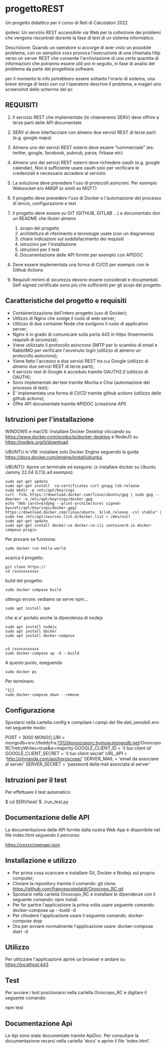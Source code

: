 # progettoREST

Un progetto didattico per il corso di Reti di Calcolatori 2022
  
ipotesi:
Un servizio REST accessibile via Web per la collezione dei problemi che vengono riscontrati durante la fase di test di un sistema informatico.

Descrizione:
Quando un operatore si accorge di aver visto un possibile problema, con un semplice xxxx provoca l'esecuzione di una chiamata http verso un server REST che consente l'archiviazione di una certa quantita di informazioni che potranno essere utili poi in seguito, in fase di analisi del problema da parte del progettista software.

per il momento le info potrebbero essere soltanto l'orario di sistema, una breve stringa di testo con cui l'operatore descrive il problema, e magari uno screenshot dello schermo del pc


## REQUISITI

1. Il servizio REST che implementate (lo chiameremo SERV) deve offrire a terze parti delle API documentate

1. SERV si deve interfacciare con almeno due servizi REST di terze parti (e.g. google maps)

1. Almeno uno dei servizi REST esterni deve essere “commerciale” (es: twitter, google, facebook, pubnub, parse, firbase etc)

1. Almeno uno dei servizi REST esterni deve richiedere oauth (e.g. google calendar), Non è sufficiente usare oauth solo per verificare le credenziali è necessario accedere al servizio
1. La soluzione deve prevedere l'uso di protocolli asincroni. Per esempio Websocket e/o AMQP (o simili es MQTT)
1. Il progetto deve prevedere l'uso di Docker e l'automazione del processo di lancio, configurazione e test
1. Il progetto deve essere su GIT (GITHUB, GITLAB ...) e documentato don un README che illustri almeno 

    1. scopo del progetto
    1. architettura di riferimento e tecnologie usate (con un diagramma)
    1. chiare indicazioni sul soddisfacimento dei requisiti
    1. istruzioni per l'installazione
    1. istruzioni per il test
    1. Documentazione delle API fornite per esempio con APIDOC
1. Deve essere implementata una forma di CI/CD per esempio con le Github Actions
1. Requisiti minimi di sicurezza devono essere considerati e documentati. Self-signed certificate sono più che sufficienti per gli scopi del progetto.

## Caratteristiche del progetto e requisiti

- Containerizzazione dell'intero progetto (uso di Docker);
- Utilizzo di Nginx che svolge il ruolo di web server;
- Utilizzo di due container Node che svolgono il ruolo di application server;
- Nginx è in grado di comunicare sulla porta 443 in https (Inserimento requisiti di sicurezza);
- Viene utilizzato il protocollo asincrono SMTP per lo scambio di email e RabbitMQ per verificare l'avvenuto login (utilizzo di almeno un protocollo asincrono);
- Viene fatto l'accesso a due servizi REST tra cui Google (utilizzo di almeno due servizi REST di terze parti);
- Il servizio rest di Google è acceduto tramite OAUTH2.0 (utilizzo di OAUTH);
- Sono implementati dei test tramite Mocha e Chai (automazione del processo di test);
- E' implementata una forma di CI/CD tramite github actions (utilizzo delle github actions);
- Offre API documentate tramite APIDOC (creazione API)

## Istruzioni per l'installazione

WINDOWS e macOS: Installare Docker Desktop cliccando su <https://www.docker.com/products/docker-desktop> e NodeJS su <https://nodejs.org/it/download>.

UBUNTU in VM: installare solo Docker Engine seguendo la guida <https://docs.docker.com/engine/install/ubuntu/>

UBUNTU: Aprire un terminale ed eseguire:
(x installare docker su Ubuntu Jammy 22.04 (LTS) ad esempio):

    sudo apt-get update
    sudo apt-get install  ca-certificates curl gnupg lsb-release
    sudo mkdir -p /etc/apt/keyrings
    curl -fsSL https://download.docker.com/linux/ubuntu/gpg | sudo gpg --dearmor -o /etc/apt/keyrings/docker.gpg
    echo "deb [arch=$(dpkg --print-architecture) signed-by=/etc/apt/keyrings/docker.gpg] https://download.docker.com/linux/ubuntu  $(lsb_release -cs) stable" | sudo tee /etc/apt/sources.list.d/docker.list > /dev/null
    sudo apt-get update
    sudo apt-get install docker-ce docker-ce-cli containerd.io docker-compose-plugin

Per provare se funziona:

    sudo docker run hello-world



scarica il progetto:

    git clone https://
    cd /xxxxxxxxxxx

build del progetto:

    sudo docker compose build

ottengo errore: vediamo se serve npm...

    sudo apt install npm

che si e' portato anche la dipendenza di nodejs




    sudo apt install nodejs
    sudo apt install docker
    sudo apt install docker-compose


    cd /xxxxxxxxxxx
    sudo docker-compose up -d --build

A questo punto, eseguendo

    sudo docker ps

Per terminare:

    ^[C]
    sudo docker-compose down --remove

## Configurazione

Spostarsi nella cartella config e compilare i campi del file dati_sensibili.env nel seguente modo:

PORT = 3000
MONGO_URI = mongodb+srv://teddyfra:1312@oroscoporc.bymuw.mongodb.net/OroscopoRC?retryWrites=true&w=majority
GOOGLE_CLIENT_ID = 'il tuo client id'
GOOGLE_CLIENT_SECRET = 'il tuo client secret'
URL_API = 'http://ohmanda.com/api/horoscope/'
SERVER_MAIL = 'email da associare al server'
SERVER_SECRET = 'password della mail associata al server'

## Istruzioni per il test

Per effettuare il test automatico:

$ cd SERV/test/
$ ./run_test.py

## Documentazione delle API

La documentazione delle API fornite dalla nostra Web App è disponibile nel file index.html seguendo il percorso:

<https://xxxxx/openapi.json>

## Installazione e utilizzo

- Per prima cosa scaricare e installare Git, Docker e Nodejs sul proprio computer;
- Clonare la repository tramite il comando:
git clone <https://github.com/francescotedaldi/Oroscopo_RC.git>
- Spostarsi nella cartella Oroscopo_RC e installare le dipendenze con il seguente comando:
npm install
- Per far partire l'applicazione la prima volta usare seguente comando:
docker-compose up --build -d
- Per chiudere l'applicazione usare il seguente comando:
docker-compose stop
- Ora per avviare normalmente l'applicazione usare:
docker-compose start -d

## Utilizzo

Per utilizzare l'applicazione aprire un browser e andare su <https://localhost:443>

## Test

Per avviare i test posizionarsi nella cartella Oroscopo_RC e digitare il seguente comando:

npm test

## Documentazione Api

Le Api sono state documentate tramite ApiDoc. Per consultare la documentazione recarsi nella cartella 'docs' e aprire il file 'index.html'.
